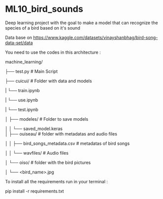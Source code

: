 # ML10_bird_sounds
Deep learning project with the goal to make a model that can recognize the species of a bird based on it's sound

Data base on https://www.kaggle.com/datasets/vinayshanbhag/bird-song-data-set/data

You need to use the codes in this architecture : 

machine_learning/

├── test.py                         # Main Script

├── cuicui/                         # Folder with data and models

|   └── train.ipynb

|   └── use.ipynb

|   └── test.ipynb

│   ├── modeles/                    # Folder to save models

│   │   └── saved_model.keras       
│   ├── ouiseau/                    # folder with metadatas and audio files

│   │   ├── bird_songs_metadata.csv # metadatas of bird songs

│   │   └── wavfiles/               # Audio files

│   └── oiso/                       # folder with the bird pictures

│       └── <bird_name>.jpg         


To install all the requirements run in your terminal :

pip install -r requirements.txt
